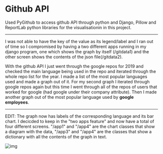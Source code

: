 # Github API


Used PyGithub to access github API through python and Django, Pillow and ReportLab python libraries for the visualisationin in this project.
___
I was not able to have the key of the value as its legend/label and I ran out of time so I compromised by having a two different apps running in my django program, one which shows the graph by itself (/gitdata1) and the other screen shows the contents of the json file(/gitdata2).

With the github API I just went through the google repos for 2019 and checked the main language being used in the repo and iterated through the whole repo list for the year. I made a list of the most popular languages used and made a graph out of it.
For my second graph I iterated through google repos again but this time I went through all of the repos of users that worked for google (had google under their company attribute). Then I made another graph out of the most popular language used by __google employees__. 
___
EDIT: The graph now has labels of the corresponding language and its bar chart. I decicded to keep in the "two apps feature" and now have a total of four different screens. "/app1" and "/app4" are the chart classes that show a diagram with the data, "/app3" and "/app4" are the classes that show a dictionary with all the contents of the graph in text.

![img](https://github.com/davethedave41/LCA/blob/master/GithubAPI/Images/gitdata.PNG)

